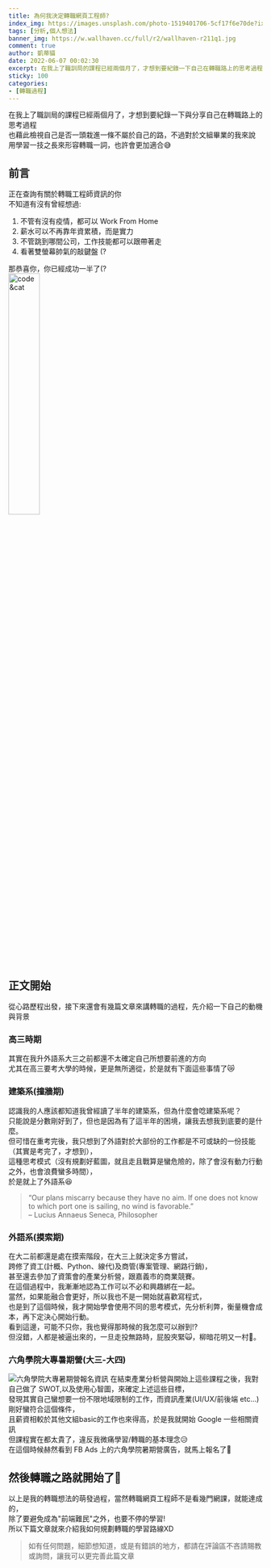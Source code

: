 ```yaml
---
title: 為何我決定轉職網頁工程師?
index_img: https://images.unsplash.com/photo-1519401706-5cf17f6e70de?ixlib=rb-1.2.1&ixid=MnwxMjA3fDB8MHxwaG90by1wYWdlfHx8fGVufDB8fHx8&auto=format&fit=crop&w=764&q=80
tags: [分析,個人想法]
banner_img: https://w.wallhaven.cc/full/r2/wallhaven-r211q1.jpg
comment: true
author: 凱蒂貓
date: 2022-06-07 00:02:30
excerpt: 在我上了職訓局的課程已經兩個月了，才想到要紀錄一下自己在轉職路上的思考過程，也藉此檢視自己是否一頭栽進一條不屬於自己的路
sticky: 100
categories:     
- [轉職過程]
---
```

<style>
.fancybox{
    display:contents;
}

</style>
<div class="note note-success">在我上了職訓局的課程已經兩個月了，才想到要紀錄一下與分享自己在轉職路上的思考過程<br>也藉此檢視自己是否一頭栽進一條不屬於自己的路，不過對於文組畢業的我來說<br>用學習一技之長來形容<span class="highlight">轉職</span>一詞，也許會更加適合😅</div>

## 前言
<div class="d-flex flex-wrap align-items-center justify-content-between">
<div>
正在查詢有關於轉職工程師資訊的你<br>
不知道有沒有曾經想過:
<ol>
<li>不管有沒有疫情，都可以 Work From Home
</li>
<li>薪水可以不再靠年資累積，而是實力</li>
<li>不管跳到哪間公司，工作技能都可以跟帶著走</li>
<li>看著雙螢幕帥氣的敲鍵盤 (? </li>
</ol>
那恭喜你，你已經成功一半了(?
</div>
<img src="https://images.unsplash.com/photo-1634838080334-28befa9efe80?ixlib=rb-1.2.1&ixid=MnwxMjA3fDB8MHxwaG90by1wYWdlfHx8fGVufDB8fHx8&auto=format&fit=crop&w=687&q=80" alt="code&cat" style="width:35%;"></div>
</div>


## 正文開始
從心路歷程出發，接下來還會有幾篇文章來講轉職的過程，先介紹一下自己的動機與背景
### 高三時期
其實在我升外語系大三之前都還不太確定自己所想要前進的方向<br>尤其在高三要考大學的時候，更是無所適從，於是就有下面這些事情了😿

### 建築系(撞牆期)
認識我的人應該都知道我曾經讀了半年的建築系，但為什麼會唸建築系呢？<br>只能說是分數剛好到了，但也是因為有了這半年的困境，讓我去想我到底要的是什麼。<br>但可惜在重考完後，我只想到了外語對於大部份的工作都是不可或缺的一份技能（其實是考完了，才想到），<br>這種<span class="highlight">思考模式</span>（沒有規劃好藍圖，就且走且戰算是蠻危險的，除了會沒有動力行動之外，也會浪費蠻多時間），<br>於是就上了外語系😆
>“Our plans miscarry because they have no aim. If one does not know to which port one is sailing, no wind is favorable.”<br>– Lucius Annaeus Seneca, Philosopher
### 外語系(摸索期)
在大二前都還是處在摸索階段，在大三上就決定多方嘗試，<br>跨修了資工(計概、Python、線代)及商管(專案管理、網路行銷)，<br>甚至還去參加了資策會的產業分析營，跟嘉義市的商業競賽。<br>在這個過程中，我漸漸地認為工作可以不必和興趣綁在一起。<br>當然，如果能融合會更好，所以我也不是一開始就喜歡寫程式，<br>也是到了這個時候，我才開始學會使用不同的思考模式，先分析利弊，衡量<span class="highlight">機會成本</span>，再下定決心開始行動。<br>看到這邊，可能不只你，我也覺得那時候的我怎麼可以辦到!?<br>但沒錯，人都是被逼出來的，一旦走投無路時，屁股夾緊🙀，柳暗花明又一村🐯。

### 六角學院大專暑期營(大三-大四)
![六角學院大專暑期營報名資訊](https://i.imgur.com/y8xTJSG.png)
在結束產業分析營與開始上這些課程之後，我對自己做了 <span class="highlight">SWOT,以及使用心智圖</span>，來確定上述這些目標，<br>發現其實自己蠻想要一份不限地域限制的工作，而資訊產業(UI/UX/前後端 etc...)剛好蠻符合這個條件，<br>且薪資相較於其他文組basic的工作也來得高，於是我就開始 Google 一些相關資訊<br>但課程實在都太貴了，違反我微痛學習/轉職的基本理念😥<br>在這個時候赫然看到 FB Ads 上的六角學院暑期營廣告，就馬上報名了🐤


## 然後轉職之路就開始了💪
以上是我的轉職想法的萌發過程，當然轉職網頁工程師不是看幾門網課，就能達成的，<br>
除了要避免成為"前端難民"之外，也要不停的學習!<br>
所以下篇文章就來介紹我如何規劃轉職的學習路線XD
>如有任何問題，細節想知道，或是有錯誤的地方，都請在評論區不吝請賜教或詢問，讓我可以更完善此篇文章



